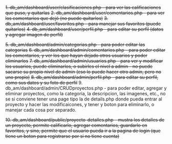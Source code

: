~~1. db_am/dashboard/user/clasificaciones.php - para ver las calificaciones que puso, y quitarlas~~
~~2. db_am/dashboard/user/comentarios.php - para ver los comentarios que dejó (no puede quitarlos)~~
~~3. db_am/dashboard/user/favoritos.php - para manejar sus favoritos (puede quitarlos)~~
~~4. db_am/dashboard/user/perfil.php - para editar su perfil (datos y agregar imagen de perfil)~~

~~5. db_am/dashboard/admin/categorias.php - para poder editar las categorias~~
~~6. db_am/dashboard/admin/comentarios.php - para poder editar los comentarios, y ver los que hayan dejado otros usuarios y poder eliminarlos~~
~~7. db_am/dashboard/admin/usuarios.php - para ver y modificar los usuarios, puede eliminarlos, o subirles el nivel a admin - no puede sacarse su propio nivel de admin (eso lo puede hacer otro admin, pero no uno propio)~~
~~8. db_am/dashboard/admin/perfil.php - para editar su perfil, como sus datos y su foto de perfil~~ 9. db_am/dashboard/admin/CRUDproyectos.php - para poder editar, agregar y eliminar proyectos, como la categoria, la descripcion, las imagenes, etc., no se si conviene tener una page tipo la de details.php donde pueda entrar al proyecto y hacer las modificaicones, y tener y boton para eliminarlo, o manejar cada cosa por separado.

~~10. db_am/dashboard/public/proyecto-detalles.php - mustra los detalles de un proyecto, permite calificarlo, agregar comentarios, guardarlo en favoritos, y sino, permite que el usuario pueda ir a la pagina de login (que tiene un boton para registrarse por si no tiene cuenta)~~
